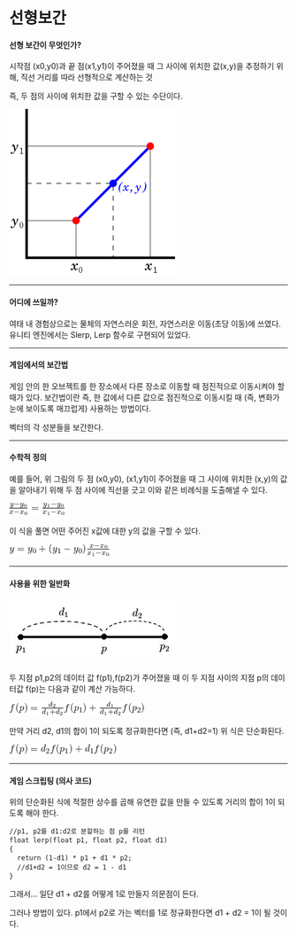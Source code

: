 # 선형보간
#### 선형 보간이 무엇인가?
시작점 (x0,y0)과 끝 점(x1,y1)이 주어졌을 때 그 사이에 위치한 값(x,y)을 추정하기 위해, 직선 거리를 따라 선형적으로 계산하는 것

즉, 두 점의 사이에 위치한 값을 구할 수 있는 수단이다.


 ![Example Image](/선형보간/Example.png)
 * * *
#### 어디에 쓰일까?
여태 내 경험상으로는 물체의 자연스러운 회전, 자연스러운 이동(초당 이동)에 쓰였다. 유니티 엔진에서는 Slerp, Lerp 함수로 구현되어 있었다.
* * *
#### 게임에서의 보간법
게임 안의 한 오브젝트를 한 장소에서 다른 장소로 이동할 때 점진적으로 이동시켜야 할 때가 있다. 보간법이란 즉, 한 값에서 다른 값으로 점진적으로 이동시킬 때 (즉, 변화가 눈에 보이도록 매끄럽게) 사용하는 방법이다.

벡터의 각 성분들을 보간한다.
* * *
#### 수학적 정의
예를 들어, 위 그림의 두 점 (x0,y0), (x1,y1)이 주어졌을 때 그 사이에 위치한 (x,y)의 값을 알아내기 위해 두 점 사이에 직선을 긋고 이와 같은 비례식을 도출해낼 수 있다.

![Example Image](/선형보간/비례식.png)

이 식을 풀면 어떤 주어진 x값에 대한 y의 값을 구할 수 있다.

![Example Image](/선형보간/도출식.png)

* * *
#### 사용을 위한 일반화
![Example Image](/선형보간/일반화1.png)

두 지점 p1,p2의 데이터 값 f(p1),f(p2)가 주어졌을 때 이 두 지점 사이의 지점 p의 데이터값 f(p)는 다음과 같이 계산 가능하다.

![Example Image](/선형보간/일반화식.png)

만약 거리 d2, d1의 합이 1이 되도록 정규화한다면 (즉, d1+d2=1) 위 식은 단순화된다.

![Example Image](/선형보간/일반화식정규.png)

* * *
#### 게임 스크립팅 (의사 코드)
위의 단순화된 식에 적절한 상수를 곱해 유연한 값을 만들 수 있도록 거리의 합이 1이 되도록 해야 한다.

```
//p1, p2를 d1:d2로 분할하는 점 p를 리턴
float lerp(float p1, float p2, float d1)
{
  return (1-d1) * p1 + d1 * p2;
  //d1+d2 = 1이므로 d2 = 1 - d1
}
```
그래서... 일단 d1 + d2를 어떻게 1로 만들지 의문점이 든다.

그러나 방법이 있다. p1에서 p2로 가는 벡터를 1로 정규화한다면
d1 + d2 = 1이 될 것이다.
